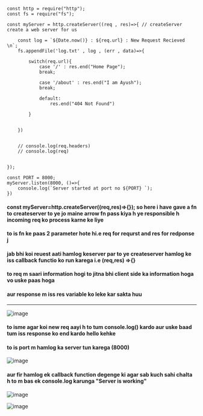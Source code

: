 ```
const http = require("http");
const fs = require("fs");

const myServer = http.createServer((req , res)=>{ // createServer create a web server for us

    const log = `${Date.now()} : ${req.url} : New Request Recieved \n`;
    fs.appendFile('log.txt' , log , (err , data)=>{

        switch(req.url){
            case '/' : res.end("Home Page");
            break;

            case '/about' : res.end("I am Ayush");
            break;

            default:
                res.end("404 Not Found")

        }
        
        
    })


    // console.log(req.headers)
    // console.log(req)
    

});

const PORT = 8000;
myServer.listen(8000, ()=>{
    console.log(`Server started at port no ${PORT} `);
})
```

#### const myServer=http.createServer((req,res)=>{}); so here i have gave a fn to createserver to ye jo maine arrow fn pass kiya h ye responsible h incoming req ko process karne ke  liye  
#### to is fn ke paas 2 parameter hote hi.e req for requrst and res for redponse j
####  jab bhi koi reuest aati hamlog keserver par to ye createserver hamlog ke iss callback functio ko run karega i.e (req,res) =>{} 
####  to req m saari information hogi to jitna bhi client side ka information hoga vo uske paas hoga 
####  aur response m iss res variable ko leke kar sakta huu
-----------
![image](https://github.com/user-attachments/assets/1532b022-3392-408b-8f35-bdd21ba5574a)
#### to isme agar koi new req aayi h to tum console.log() kardo aur uske baad tum iss response ko end kardo hello kehke

#### to is port m hamlog ka server tun karega (8000)
![image](https://github.com/user-attachments/assets/2c6ac52e-6fc4-4b52-a313-9dece9cc3397)

#### aur fir hamlog ek callback function degenge ki agar sab kuch sahi chalta h to m bas ek console.log karunga "Server is working"
![image](https://github.com/user-attachments/assets/b514c5fd-f289-43e5-8ff1-8cb70f98cfd4)
 
![image](https://github.com/user-attachments/assets/c1e7c7f9-8346-4832-9a1d-272436c9c60d)


